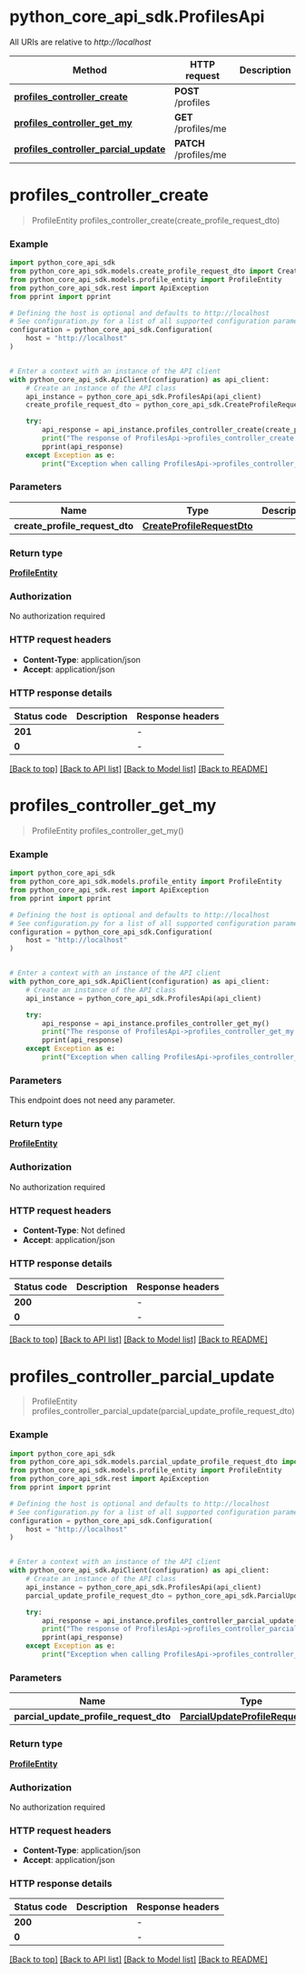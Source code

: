 # python_core_api_sdk.ProfilesApi

All URIs are relative to *http://localhost*

Method | HTTP request | Description
------------- | ------------- | -------------
[**profiles_controller_create**](ProfilesApi.md#profiles_controller_create) | **POST** /profiles | 
[**profiles_controller_get_my**](ProfilesApi.md#profiles_controller_get_my) | **GET** /profiles/me | 
[**profiles_controller_parcial_update**](ProfilesApi.md#profiles_controller_parcial_update) | **PATCH** /profiles/me | 


# **profiles_controller_create**
> ProfileEntity profiles_controller_create(create_profile_request_dto)



### Example


```python
import python_core_api_sdk
from python_core_api_sdk.models.create_profile_request_dto import CreateProfileRequestDto
from python_core_api_sdk.models.profile_entity import ProfileEntity
from python_core_api_sdk.rest import ApiException
from pprint import pprint

# Defining the host is optional and defaults to http://localhost
# See configuration.py for a list of all supported configuration parameters.
configuration = python_core_api_sdk.Configuration(
    host = "http://localhost"
)


# Enter a context with an instance of the API client
with python_core_api_sdk.ApiClient(configuration) as api_client:
    # Create an instance of the API class
    api_instance = python_core_api_sdk.ProfilesApi(api_client)
    create_profile_request_dto = python_core_api_sdk.CreateProfileRequestDto() # CreateProfileRequestDto | 

    try:
        api_response = api_instance.profiles_controller_create(create_profile_request_dto)
        print("The response of ProfilesApi->profiles_controller_create:\n")
        pprint(api_response)
    except Exception as e:
        print("Exception when calling ProfilesApi->profiles_controller_create: %s\n" % e)
```



### Parameters


Name | Type | Description  | Notes
------------- | ------------- | ------------- | -------------
 **create_profile_request_dto** | [**CreateProfileRequestDto**](CreateProfileRequestDto.md)|  | 

### Return type

[**ProfileEntity**](ProfileEntity.md)

### Authorization

No authorization required

### HTTP request headers

 - **Content-Type**: application/json
 - **Accept**: application/json

### HTTP response details

| Status code | Description | Response headers |
|-------------|-------------|------------------|
**201** |  |  -  |
**0** |  |  -  |

[[Back to top]](#) [[Back to API list]](../README.md#documentation-for-api-endpoints) [[Back to Model list]](../README.md#documentation-for-models) [[Back to README]](../README.md)

# **profiles_controller_get_my**
> ProfileEntity profiles_controller_get_my()



### Example


```python
import python_core_api_sdk
from python_core_api_sdk.models.profile_entity import ProfileEntity
from python_core_api_sdk.rest import ApiException
from pprint import pprint

# Defining the host is optional and defaults to http://localhost
# See configuration.py for a list of all supported configuration parameters.
configuration = python_core_api_sdk.Configuration(
    host = "http://localhost"
)


# Enter a context with an instance of the API client
with python_core_api_sdk.ApiClient(configuration) as api_client:
    # Create an instance of the API class
    api_instance = python_core_api_sdk.ProfilesApi(api_client)

    try:
        api_response = api_instance.profiles_controller_get_my()
        print("The response of ProfilesApi->profiles_controller_get_my:\n")
        pprint(api_response)
    except Exception as e:
        print("Exception when calling ProfilesApi->profiles_controller_get_my: %s\n" % e)
```



### Parameters

This endpoint does not need any parameter.

### Return type

[**ProfileEntity**](ProfileEntity.md)

### Authorization

No authorization required

### HTTP request headers

 - **Content-Type**: Not defined
 - **Accept**: application/json

### HTTP response details

| Status code | Description | Response headers |
|-------------|-------------|------------------|
**200** |  |  -  |
**0** |  |  -  |

[[Back to top]](#) [[Back to API list]](../README.md#documentation-for-api-endpoints) [[Back to Model list]](../README.md#documentation-for-models) [[Back to README]](../README.md)

# **profiles_controller_parcial_update**
> ProfileEntity profiles_controller_parcial_update(parcial_update_profile_request_dto)



### Example


```python
import python_core_api_sdk
from python_core_api_sdk.models.parcial_update_profile_request_dto import ParcialUpdateProfileRequestDto
from python_core_api_sdk.models.profile_entity import ProfileEntity
from python_core_api_sdk.rest import ApiException
from pprint import pprint

# Defining the host is optional and defaults to http://localhost
# See configuration.py for a list of all supported configuration parameters.
configuration = python_core_api_sdk.Configuration(
    host = "http://localhost"
)


# Enter a context with an instance of the API client
with python_core_api_sdk.ApiClient(configuration) as api_client:
    # Create an instance of the API class
    api_instance = python_core_api_sdk.ProfilesApi(api_client)
    parcial_update_profile_request_dto = python_core_api_sdk.ParcialUpdateProfileRequestDto() # ParcialUpdateProfileRequestDto | 

    try:
        api_response = api_instance.profiles_controller_parcial_update(parcial_update_profile_request_dto)
        print("The response of ProfilesApi->profiles_controller_parcial_update:\n")
        pprint(api_response)
    except Exception as e:
        print("Exception when calling ProfilesApi->profiles_controller_parcial_update: %s\n" % e)
```



### Parameters


Name | Type | Description  | Notes
------------- | ------------- | ------------- | -------------
 **parcial_update_profile_request_dto** | [**ParcialUpdateProfileRequestDto**](ParcialUpdateProfileRequestDto.md)|  | 

### Return type

[**ProfileEntity**](ProfileEntity.md)

### Authorization

No authorization required

### HTTP request headers

 - **Content-Type**: application/json
 - **Accept**: application/json

### HTTP response details

| Status code | Description | Response headers |
|-------------|-------------|------------------|
**200** |  |  -  |
**0** |  |  -  |

[[Back to top]](#) [[Back to API list]](../README.md#documentation-for-api-endpoints) [[Back to Model list]](../README.md#documentation-for-models) [[Back to README]](../README.md)

